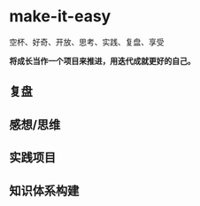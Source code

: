 # make-it-easy
空杯、好奇、开放、思考、实践、复盘、享受

**将成长当作一个项目来推进，用迭代成就更好的自己。**

## 复盘

## 感想/思维

## 实践项目

## 知识体系构建
